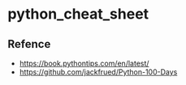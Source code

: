 # python_cheat_sheet

## Refence
- https://book.pythontips.com/en/latest/
- https://github.com/jackfrued/Python-100-Days
